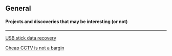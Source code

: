## General

#### Projects and discoveries that may be interesting (or not)
_______________________________________________________________

[USB stick data recovery](https://wanatry.github.io/general/USB_Stick_Data_Recovery.html)

[Cheap CCTV is not a bargin](https://wanatry.github.io/general/Cheap_CCTV.html)
